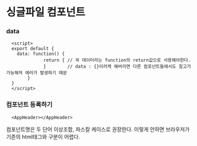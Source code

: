 # 싱글파일 컴포넌트

### data

      <script>
      export default {
        data: function() {
                  return { // 꼭 데이터라는 function의 return값으로 사용해야한다.
                  }        // data : {}이러케 해버리면 다른 컴포넌트들에서도 참고가 가능해져 에러가 발생하기 때문
            }
      }
      </script>
      
      
### 컴포넌트 등록하기

      <AppHeader></AppHeader>
      
컴포넌트명은 두 단어 이상조합, 파스칼 케이스로 권장한다. 이렇게 안하면 브라우저가 기존의 html태그와 구분이 어렵다.
